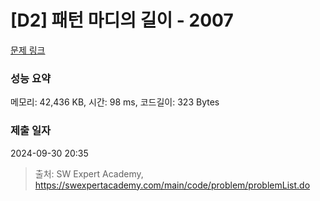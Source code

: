 # [D2] 패턴 마디의 길이 - 2007 

[문제 링크](https://swexpertacademy.com/main/code/problem/problemDetail.do?contestProbId=AV5P1kNKAl8DFAUq) 

### 성능 요약

메모리: 42,436 KB, 시간: 98 ms, 코드길이: 323 Bytes

### 제출 일자

2024-09-30 20:35



> 출처: SW Expert Academy, https://swexpertacademy.com/main/code/problem/problemList.do
